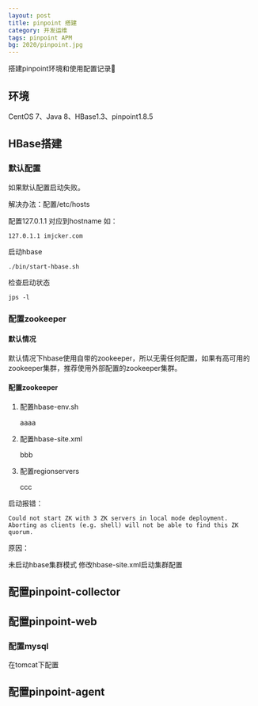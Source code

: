 ```yaml
---
layout: post
title: pinpoint 搭建
category: 开发运维
tags: pinpoint APM
bg: 2020/pinpoint.jpg
---
```


搭建pinpoint环境和使用配置记录📝



## 环境

CentOS 7、Java 8、HBase1.3、pinpoint1.8.5



## HBase搭建

### 默认配置

如果默认配置启动失败。

解决办法：配置/etc/hosts

配置127.0.1.1 对应到hostname 如：

```shell
127.0.1.1 imjcker.com
```

启动hbase

```shell
./bin/start-hbase.sh
```

检查启动状态

```shell
jps -l
```



### 配置zookeeper

#### 默认情况

默认情况下hbase使用自带的zookeeper，所以无需任何配置，如果有高可用的zookeeper集群，推荐使用外部配置的zookeeper集群。

#### 配置zookeeper

1. 配置hbase-env.sh

   aaaa

2. 配置hbase-site.xml

   bbb

3. 配置regionservers

   ccc

启动报错：

```shell
Could not start ZK with 3 ZK servers in local mode deployment. Aborting as clients (e.g. shell) will not be able to find this ZK quorum.
```

原因：

未启动hbase集群模式 修改hbase-site.xml启动集群配置



## 配置pinpoint-collector



## 配置pinpoint-web

### 配置mysql

在tomcat下配置



## 配置pinpoint-agent

